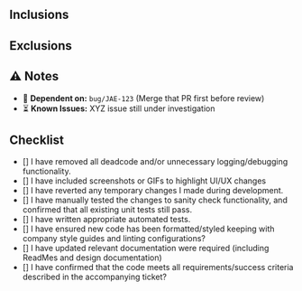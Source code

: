 
## Inclusions
<!-- List key features, functionalities, or changes included in this PR. -->

## Exclusions
<!-- Mention any functionality that was intentionally left out (and why). -->

## **⚠️ Notes**  
<!-- Additional notes, dependencies, or warnings. -->
- 🚨 **Dependent on:** `bug/JAE-123` (Merge that PR first before review)
- ⏳ **Known Issues:** XYZ issue still under investigation

## Checklist
- [] I have removed all deadcode and/or unnecessary logging/debugging functionality.
- [] I have included screenshots or GIFs to highlight UI/UX changes
- [] I have reverted any temporary changes I made during development.
- [] I have manually tested the changes to sanity check functionality, and confirmed that all existing unit tests still pass.
- [] I have written appropriate automated tests.
- [] I have ensured new code has been formatted/styled keeping with company style guides and linting configurations?
- [] I have updated relevant documentation were required (including ReadMes and design documentation)
- [] I have confirmed that the code meets all requirements/success criteria described in the accompanying ticket?